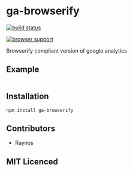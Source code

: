 # ga-browserify

[![build status][1]][2]

[![browser support][3]][4]

Browserify compliant version of google analytics

## Example

```js

```

## Installation

`npm install ga-browserify`

## Contributors

 - Raynos

## MIT Licenced


  [1]: https://secure.travis-ci.org/Raynos/ga-browserify.png
  [2]: http://travis-ci.org/Raynos/ga-browserify
  [3]: http://ci.testling.com/Raynos/ga-browserify.png
  [4]: http://ci.testling.com/Raynos/ga-browserify
